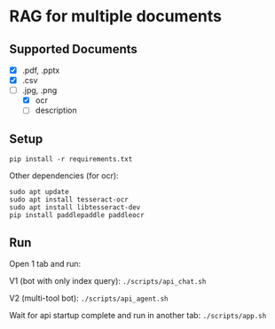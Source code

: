 # RAG for multiple documents

## Supported Documents
- [x] .pdf, .pptx
- [x] .csv
- [ ] .jpg, .png
  - [x] ocr
  - [ ] description

## Setup
```
pip install -r requirements.txt
```

Other dependencies (for ocr):
```
sudo apt update
sudo apt install tesseract-ocr
sudo apt install libtesseract-dev
pip install paddlepaddle paddleocr
```

## Run
Open 1 tab and run:

V1 (bot with only index query): `./scripts/api_chat.sh`

V2 (multi-tool bot): `./scripts/api_agent.sh`

Wait for api startup complete and run in another tab:
`./scripts/app.sh`
